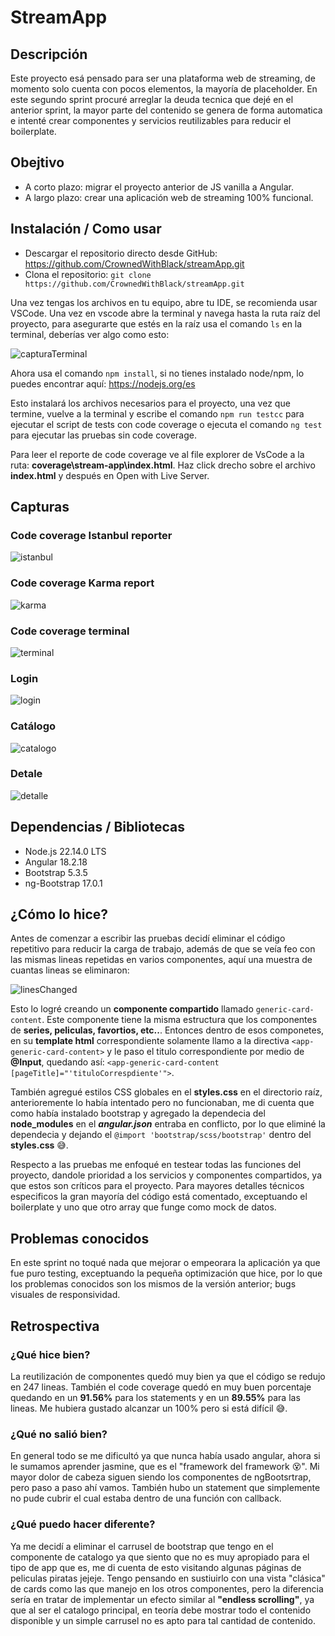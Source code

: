 # StreamApp

## Descripción
Este proyecto esá pensado para ser una plataforma web de streaming, de momento solo cuenta con pocos elementos, la mayoría de placeholder.
En este segundo sprint procuré arreglar la deuda tecnica que dejé en el anterior sprint, la mayor parte del contenido se genera de forma automatica e intenté crear componentes y servicios reutilizables para reducir el boilerplate.

## Obejtivo
- A corto plazo: migrar el proyecto anterior de JS vanilla a Angular.
- A largo plazo: crear una aplicación web de streaming 100% funcional.

## Instalación / Como usar
- Descargar el repositorio directo desde GitHub: https://github.com/CrownedWithBlack/streamApp.git
- Clona el repositorio: `git clone https://github.com/CrownedWithBlack/streamApp.git`


Una vez tengas los archivos en tu equipo, abre tu IDE, se recomienda usar VSCode. Una vez en vscode abre la terminal y navega hasta la ruta raíz del proyecto, para asegurarte que estés en la raíz usa el comando `ls` en la terminal, deberías ver algo como esto:

![capturaTerminal](readmeAssets/terminal.png)

Ahora usa el comando `npm install`, si no tienes instalado node/npm, lo puedes encontrar aquí: https://nodejs.org/es

Esto instalará los archivos necesarios para el proyecto, una vez que termine, vuelve a la terminal y escribe el comando `npm run testcc` para ejecutar el script de tests con code coverage o ejecuta el comando `ng test` para ejecutar las pruebas sin code coverage.

Para leer el reporte de code coverage ve al file explorer de VsCode a la ruta:
**coverage\stream-app\index.html**. Haz click drecho sobre el archivo **index.html** y después en Open with Live Server.


## Capturas
### Code coverage Istanbul reporter
![istanbul](readmeAssets/codeCoverageIstanbulReport.png)
### Code coverage Karma report
![karma](readmeAssets/codeCoverageKarmaReport.png)
### Code coverage terminal
![terminal](readmeAssets/codeCoverageTerminal.png)
### Login
![login](readmeAssets/login.jpg)
### Catálogo
![catalogo](readmeAssets/catalogo.jpg)
### Detale
![detalle](readmeAssets/detalle.jpg)

## Dependencias / Bibliotecas
- Node.js 22.14.0 LTS
 - Angular 18.2.18
 - Bootstrap 5.3.5
 - ng-Bootstrap 17.0.1


## ¿Cómo lo hice?
Antes de comenzar a escribir las pruebas decidí eliminar el código repetitivo para reducir la carga de trabajo, además de que se veía feo con las mismas lineas repetidas en varios componentes, aquí una muestra de cuantas lineas se eliminaron:

![linesChanged](readmeAssets/linesChanged.png)

Esto lo logré creando un **componente compartido** llamado `generic-card-content`. Este componente tiene la misma estructura que los componentes de **series, peliculas, favortios, etc..**. Entonces dentro de esos componetes, en su **template html** correspondiente solamente llamo a la directiva `<app-generic-card-content>` y le paso el titulo correspondiente por medio de **@Input**, quedando así: `<app-generic-card-content [pageTitle]="'tituloCorrespdiente'">`.

También agregué estilos CSS globales en el **styles.css** en el directorio raíz, anterioremente lo había intentado pero no funcionaban, me di cuenta que como había instalado bootstrap y agregado la dependecia del **node_modules** en el ***angular.json*** entraba en conflicto, por lo que eliminé la dependecia y dejando el `@import 'bootstrap/scss/bootstrap'` dentro del **styles.css** :sweat_smile:.

Respecto a las pruebas me enfoqué en testear todas las funciones del proyecto, dandole prioridad a los servicios y componentes compartidos, ya que estos son críticos para el proyecto. Para mayores detalles técnicos especificos la gran mayoría del código está comentado, exceptuando el boilerplate y uno que otro array que funge como mock de datos.

## Problemas conocidos
En este sprint no toqué nada que mejorar o empeorara la aplicación ya que fue puro testing, exceptuando la pequeña optimización que hice, por lo que los problemas conocidos son los mismos de la versión anterior; bugs visuales de responsividad.

## Retrospectiva
### ¿Qué hice bien?
La reutilización de componentes quedó muy bien ya que el código se redujo en 247 lineas. También el code coverage quedó en muy buen porcentaje quedando en un **91.56%** para los statements y en un **89.55%** para las lineas. Me hubiera gustado alcanzar un 100% pero si está difícil :sweat_smile:.
### ¿Qué no salió bien?
En general todo se me dificultó ya que nunca había usado angular, ahora si le sumamos aprender jasmine, que es el "framework del framework :dizzy_face:". Mi mayor dolor de cabeza siguen siendo los componentes de ngBootsrtrap, pero paso a paso ahí vamos. También hubo un statement que simplemente no pude cubrir el cual estaba dentro de una función con callback.
### ¿Qué puedo hacer diferente?
Ya me decidí a eliminar el carrusel de bootstrap que tengo en el componente de catalogo ya que siento que no es muy apropiado para el tipo de app que es, me di cuenta de esto visitando algunas páginas de peliculas piratas jejeje. Tengo pensando en sustiuirlo con una vista "clásica" de cards como las que manejo en los otros componentes, pero la diferencia sería en tratar de implementar un efecto similar al **"endless scrolling"**, ya que al ser el catalogo principal, en teoría debe mostrar todo el contenido disponible y un simple carrusel no es apto para tal cantidad de contenido.